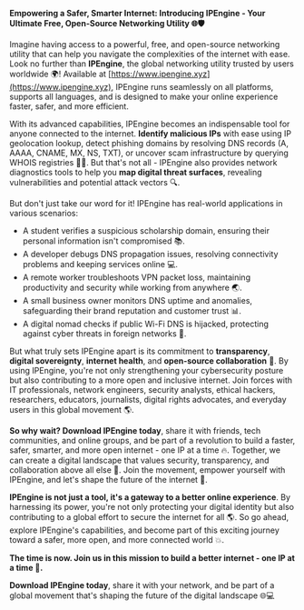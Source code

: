 **Empowering a Safer, Smarter Internet: Introducing IPEngine - Your Ultimate Free, Open-Source Networking Utility 🌐🛡️**

Imagine having access to a powerful, free, and open-source networking utility that can help you navigate the complexities of the internet with ease. Look no further than **IPEngine**, the global networking utility trusted by users worldwide 🌍! Available at [https://www.ipengine.xyz](https://www.ipengine.xyz), IPEngine runs seamlessly on all platforms, supports all languages, and is designed to make your online experience faster, safer, and more efficient.

With its advanced capabilities, IPEngine becomes an indispensable tool for anyone connected to the internet. **Identify malicious IPs** with ease using IP geolocation lookup, detect phishing domains by resolving DNS records (A, AAAA, CNAME, MX, NS, TXT), or uncover scam infrastructure by querying WHOIS registries 🕵️‍♂️. But that's not all - IPEngine also provides network diagnostics tools to help you **map digital threat surfaces**, revealing vulnerabilities and potential attack vectors 🔍.

But don't just take our word for it! IPEngine has real-world applications in various scenarios:

*   A student verifies a suspicious scholarship domain, ensuring their personal information isn't compromised 📚.
*   A developer debugs DNS propagation issues, resolving connectivity problems and keeping services online 💻.
*   A remote worker troubleshoots VPN packet loss, maintaining productivity and security while working from anywhere 🌏.
*   A small business owner monitors DNS uptime and anomalies, safeguarding their brand reputation and customer trust 📊.
*   A digital nomad checks if public Wi-Fi DNS is hijacked, protecting against cyber threats in foreign networks 🚀.

But what truly sets IPEngine apart is its commitment to **transparency**, **digital sovereignty**, **internet health**, and **open-source collaboration** 🔗. By using IPEngine, you're not only strengthening your cybersecurity posture but also contributing to a more open and inclusive internet. Join forces with IT professionals, network engineers, security analysts, ethical hackers, researchers, educators, journalists, digital rights advocates, and everyday users in this global movement 🌎.

**So why wait? Download IPEngine today**, share it with friends, tech communities, and online groups, and be part of a revolution to build a faster, safer, smarter, and more open internet - one IP at a time 🔥. Together, we can create a digital landscape that values security, transparency, and collaboration above all else 💪. Join the movement, empower yourself with IPEngine, and let's shape the future of the internet 🚀.

**IPEngine is not just a tool, it's a gateway to a better online experience**. By harnessing its power, you're not only protecting your digital identity but also contributing to a global effort to secure the internet for all 🌎. So go ahead, explore IPEngine's capabilities, and become part of this exciting journey toward a safer, more open, and more connected world 💥.

**The time is now. Join us in this mission to build a better internet - one IP at a time 🔗.**

**Download IPEngine today**, share it with your network, and be part of a global movement that's shaping the future of the digital landscape 🌐💻